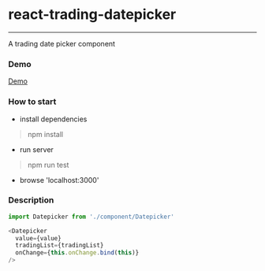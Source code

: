 # react-trading-datepicker
------------

A trading date picker component

### Demo
[Demo](https://oonne.github.io/react-trading-datepicker/build/)

### How to start
* install dependencies
> npm install

* run server
> npm run test

* browse 'localhost:3000'


### Description

``` javascript
import Datepicker from './component/Datepicker'

<Datepicker
  value={value}
  tradingList={tradingList}
  onChange={this.onChange.bind(this)}
/>
